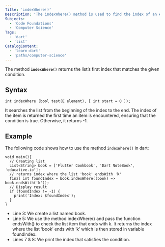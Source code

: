 ```yaml
---
Title: 'indexWhere()'
Description: 'The indexWhere() method is used to find the index of an element in a list.' 
Subjects:
  - 'Code Foundations'
  - 'Computer Science'
Tags:
  - 'dart'
  - 'list'
CatalogContent:
  - 'learn-dart'
  - 'paths/computer-science'
---
```


The method **`indexWhere()`** returns the list’s first index that matches the given condition.

## Syntax

```pseudo
int indexWhere (bool test(E element), [ int start = 0 ]);
```

It searches the list from the beginning of the index to the end. The index of the item is returned the first time an item is encountered, ensuring that the condition is true. Otherwise, it returns -1.

## Example

The following code shows how to use the method `indexWhere()` in dart:

```
void main(){
  // Creating list
  List<String> book = ['Flutter Cookbook', 'Dart NoteBook', 'educative.io']; 
  // returns index where the list 'book' endsWith 'k'
  final int foundIndex = book.indexWhere((book) => book.endsWith('k'));
  // Display result 
  if (foundIndex != -1) {
    print('Index: $foundIndex');
  }
}
```
  - Line 3: We create a list named book.
  - Line 5: We use the method indexWhere() and pass the function endsWith() to check the list item that ends  with k. It returns the index where the list ‘book’ ends with ‘k’ which is then stored in variable foundIndex.
  - Lines 7 & 8: We print the index that satisfies the condition.